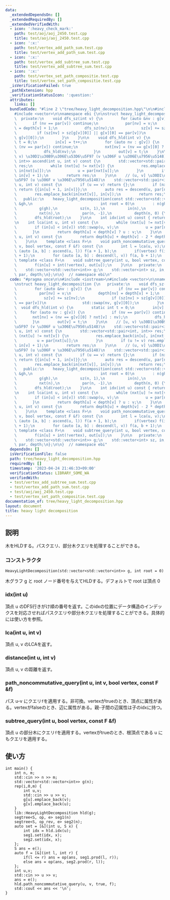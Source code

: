 ```yaml
---
data:
  _extendedDependsOn: []
  _extendedRequiredBy: []
  _extendedVerifiedWith:
  - icon: ':heavy_check_mark:'
    path: test/aoj/aoj_2450.test.cpp
    title: test/aoj/aoj_2450.test.cpp
  - icon: ':x:'
    path: test/vertex_add_path_sum.test.cpp
    title: test/vertex_add_path_sum.test.cpp
  - icon: ':x:'
    path: test/vertex_add_subtree_sum.test.cpp
    title: test/vertex_add_subtree_sum.test.cpp
  - icon: ':x:'
    path: test/vertex_set_path_compositie.test.cpp
    title: test/vertex_set_path_compositie.test.cpp
  _isVerificationFailed: true
  _pathExtension: hpp
  _verificationStatusIcon: ':question:'
  attributes:
    links: []
  bundledCode: "#line 2 \"tree/heavy_light_decomposition.hpp\"\n\n#include <iostream>\n\
    #include <vector>\n\nnamespace ebi {\n\nstruct heavy_light_decomposition {\n \
    \  private:\n    void dfs_sz(int v) {\n        for (auto &nv : g[v]) {\n     \
    \       if (nv == par[v]) continue;\n            par[nv] = v;\n            depth[nv]\
    \ = depth[v] + 1;\n            dfs_sz(nv);\n            sz[v] += sz[nv];\n   \
    \         if (sz[nv] > sz[g[v][0]] || g[v][0] == par[v])\n                std::swap(nv,\
    \ g[v][0]);\n        }\n    }\n\n    void dfs_hld(int v) {\n        static int\
    \ t = 0;\n        in[v] = t++;\n        for (auto nv : g[v]) {\n            if\
    \ (nv == par[v]) continue;\n            nxt[nv] = (nv == g[v][0] ? nxt[v] : nv);\n\
    \            dfs_hld(nv);\n        }\n        out[v] = t;\n    }\n\n    // [u,\
    \ v) \u30D1\u30B9\u306E\u53D6\u5F97 (v \u306F u \u306E\u7956\u5148)\n    std::vector<std::pair<int,\
    \ int>> ascend(int u, int v) const {\n        std::vector<std::pair<int, int>>\
    \ res;\n        while (nxt[u] != nxt[v]) {\n            res.emplace_back(in[u],\
    \ in[nxt[u]]);\n            u = par[nxt[u]];\n        }\n        if (u != v) res.emplace_back(in[u],\
    \ in[v] + 1);\n        return res;\n    }\n\n    // (u, v] \u30D1\u30B9\u306E\u53D6\
    \u5F97 (u \u306F v \u306E\u7956\u5148)\n    std::vector<std::pair<int, int>> descend(int\
    \ u, int v) const {\n        if (u == v) return {};\n        if (nxt[u] == nxt[v])\
    \ return {{in[u] + 1, in[v]}};\n        auto res = descend(u, par[nxt[v]]);\n\
    \        res.emplace_back(in[nxt[v]], in[v]);\n        return res;\n    }\n\n\
    \   public:\n    heavy_light_decomposition(const std::vector<std::vector<int>>\
    \ &gh,\n                              int root = 0)\n        : n(gh.size()),\n\
    \          g(gh),\n          sz(n, 1),\n          in(n),\n          out(n),\n\
    \          nxt(n),\n          par(n, -1),\n          depth(n, 0) {\n        dfs_sz(root);\n\
    \        dfs_hld(root);\n    }\n\n    int idx(int u) const { return in[u]; }\n\
    \n    int lca(int u, int v) const {\n        while (nxt[u] != nxt[v]) {\n    \
    \        if (in[u] < in[v]) std::swap(u, v);\n            u = par[nxt[u]];\n \
    \       }\n        return depth[u] < depth[v] ? u : v;\n    }\n\n    int distance(int\
    \ u, int v) const {\n        return depth[u] + depth[v] - 2 * depth[lca(u, v)];\n\
    \    }\n\n    template <class F>\n    void path_noncommutative_query(int u, int\
    \ v, bool vertex, const F &f) const {\n        int l = lca(u, v);\n        for\
    \ (auto [a, b] : ascend(u, l)) f(a + 1, b);\n        if(vertex) f(in[l], in[l]\
    \ + 1);\n        for (auto [a, b] : descend(l, v)) f(a, b + 1);\n    }\n\n   \
    \ template <class F>\n    void subtree_query(int u, bool vertex, const F &f) {\n\
    \        f(in[u] + int(!vertex), out[u]);\n    }\n\n   private:\n    int n;\n\
    \    std::vector<std::vector<int>> g;\n    std::vector<int> sz, in, out, nxt,\
    \ par, depth;\n};\n\n}  // namespace ebi\n"
  code: "#pragma once\n\n#include <iostream>\n#include <vector>\n\nnamespace ebi {\n\
    \nstruct heavy_light_decomposition {\n   private:\n    void dfs_sz(int v) {\n\
    \        for (auto &nv : g[v]) {\n            if (nv == par[v]) continue;\n  \
    \          par[nv] = v;\n            depth[nv] = depth[v] + 1;\n            dfs_sz(nv);\n\
    \            sz[v] += sz[nv];\n            if (sz[nv] > sz[g[v][0]] || g[v][0]\
    \ == par[v])\n                std::swap(nv, g[v][0]);\n        }\n    }\n\n  \
    \  void dfs_hld(int v) {\n        static int t = 0;\n        in[v] = t++;\n  \
    \      for (auto nv : g[v]) {\n            if (nv == par[v]) continue;\n     \
    \       nxt[nv] = (nv == g[v][0] ? nxt[v] : nv);\n            dfs_hld(nv);\n \
    \       }\n        out[v] = t;\n    }\n\n    // [u, v) \u30D1\u30B9\u306E\u53D6\
    \u5F97 (v \u306F u \u306E\u7956\u5148)\n    std::vector<std::pair<int, int>> ascend(int\
    \ u, int v) const {\n        std::vector<std::pair<int, int>> res;\n        while\
    \ (nxt[u] != nxt[v]) {\n            res.emplace_back(in[u], in[nxt[u]]);\n   \
    \         u = par[nxt[u]];\n        }\n        if (u != v) res.emplace_back(in[u],\
    \ in[v] + 1);\n        return res;\n    }\n\n    // (u, v] \u30D1\u30B9\u306E\u53D6\
    \u5F97 (u \u306F v \u306E\u7956\u5148)\n    std::vector<std::pair<int, int>> descend(int\
    \ u, int v) const {\n        if (u == v) return {};\n        if (nxt[u] == nxt[v])\
    \ return {{in[u] + 1, in[v]}};\n        auto res = descend(u, par[nxt[v]]);\n\
    \        res.emplace_back(in[nxt[v]], in[v]);\n        return res;\n    }\n\n\
    \   public:\n    heavy_light_decomposition(const std::vector<std::vector<int>>\
    \ &gh,\n                              int root = 0)\n        : n(gh.size()),\n\
    \          g(gh),\n          sz(n, 1),\n          in(n),\n          out(n),\n\
    \          nxt(n),\n          par(n, -1),\n          depth(n, 0) {\n        dfs_sz(root);\n\
    \        dfs_hld(root);\n    }\n\n    int idx(int u) const { return in[u]; }\n\
    \n    int lca(int u, int v) const {\n        while (nxt[u] != nxt[v]) {\n    \
    \        if (in[u] < in[v]) std::swap(u, v);\n            u = par[nxt[u]];\n \
    \       }\n        return depth[u] < depth[v] ? u : v;\n    }\n\n    int distance(int\
    \ u, int v) const {\n        return depth[u] + depth[v] - 2 * depth[lca(u, v)];\n\
    \    }\n\n    template <class F>\n    void path_noncommutative_query(int u, int\
    \ v, bool vertex, const F &f) const {\n        int l = lca(u, v);\n        for\
    \ (auto [a, b] : ascend(u, l)) f(a + 1, b);\n        if(vertex) f(in[l], in[l]\
    \ + 1);\n        for (auto [a, b] : descend(l, v)) f(a, b + 1);\n    }\n\n   \
    \ template <class F>\n    void subtree_query(int u, bool vertex, const F &f) {\n\
    \        f(in[u] + int(!vertex), out[u]);\n    }\n\n   private:\n    int n;\n\
    \    std::vector<std::vector<int>> g;\n    std::vector<int> sz, in, out, nxt,\
    \ par, depth;\n};\n\n}  // namespace ebi"
  dependsOn: []
  isVerificationFile: false
  path: tree/heavy_light_decomposition.hpp
  requiredBy: []
  timestamp: '2023-04-24 21:46:33+09:00'
  verificationStatus: LIBRARY_SOME_WA
  verifiedWith:
  - test/vertex_add_subtree_sum.test.cpp
  - test/vertex_add_path_sum.test.cpp
  - test/aoj/aoj_2450.test.cpp
  - test/vertex_set_path_compositie.test.cpp
documentation_of: tree/heavy_light_decomposition.hpp
layout: document
title: heavy light decomposition
---
```


## 説明

木をHLDする。パスクエリ、部分木クエリを処理することができる。

### コンストラクタ

`HeavyLightDecomposition(std::vector<std::vector<int>> g, int root = 0)`

木グラフ g と root ノード番号を与えてHLDする。デフォルトで root は頂点 0

### idx(int u)

頂点 u のDFS行きがけ順の番号を返す。このidxの位置にデータ構造のインデックスを対応させればパスクエリや部分木クエリを処理することができる。具体的には使い方を参照。

### lca(int u, int v)

頂点 u, v のLCAを返す。

### distance(int u, int v)

頂点 u, v の距離を返す。

### path_noncommutative_query(int u, int v, bool vertex, const F &f)

パス u-v にクエリ`f`を適用する。非可換。vertexがtrueのとき、頂点に属性がある。vertexがfalseのとき、辺に属性がある。親-子間の辺属性は子のidxに持つ。

### subtree_query(int u, bool vertex, const F &f)

頂点 u の部分木にクエリ`f`を適用する。vertexがtrueのとき、根頂点である u にもクエリを適用する。

## 使い方

```
int main() {
    int n, m;
    std::cin >> n >> m;
    std::vector<std::vector<int>> g(n);
    rep(i,0,m) {
        int u,v;
        std::cin >> u >> v;
        g[u].emplace_back(v);
        g[v].emplace_back(u);
    }
    lib::HeavyLightDecomposition hld(g);
    segtree<S, op, e> seg1(n) 
    segtree<S, op_rev, e> seg2(n);
    auto set = [&](int u, S x) {
        int idx = hld.idx(u);
        seg1.set(idx, x);
        seg2.set(idx, x);
    };
    S ans = e();
    auto f = [&](int l, int r) {
        if(l <= r) ans = op(ans, seg1.prod(l, r));
        else ans = op(ans, seg2.prod(r, l)); 
    };
    int u,v;
    std::cin >> u >> v;
    ans = e();
    hld.path_noncommutative_query(u, v, true, f);
    std::cout << ans << '\n';
}
```
